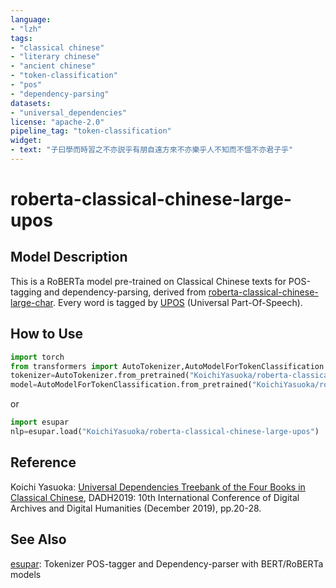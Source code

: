 ```yaml
---
language:
- "lzh"
tags:
- "classical chinese"
- "literary chinese"
- "ancient chinese"
- "token-classification"
- "pos"
- "dependency-parsing"
datasets:
- "universal_dependencies"
license: "apache-2.0"
pipeline_tag: "token-classification"
widget:
- text: "子曰學而時習之不亦説乎有朋自遠方來不亦樂乎人不知而不慍不亦君子乎"
---
```


# roberta-classical-chinese-large-upos

## Model Description

This is a RoBERTa model pre-trained on Classical Chinese texts for POS-tagging and dependency-parsing, derived from [roberta-classical-chinese-large-char](https://huggingface.co/KoichiYasuoka/roberta-classical-chinese-large-char). Every word is tagged by [UPOS](https://universaldependencies.org/u/pos/) (Universal Part-Of-Speech).

## How to Use

```py
import torch
from transformers import AutoTokenizer,AutoModelForTokenClassification
tokenizer=AutoTokenizer.from_pretrained("KoichiYasuoka/roberta-classical-chinese-large-upos")
model=AutoModelForTokenClassification.from_pretrained("KoichiYasuoka/roberta-classical-chinese-large-upos")
```
or

```py
import esupar
nlp=esupar.load("KoichiYasuoka/roberta-classical-chinese-large-upos")
```

## Reference

Koichi Yasuoka: [Universal Dependencies Treebank of the Four Books in Classical Chinese](http://hdl.handle.net/2433/245217), DADH2019: 10th International Conference of Digital Archives and Digital Humanities (December 2019), pp.20-28.

## See Also

[esupar](https://github.com/KoichiYasuoka/esupar): Tokenizer POS-tagger and Dependency-parser with BERT/RoBERTa models

